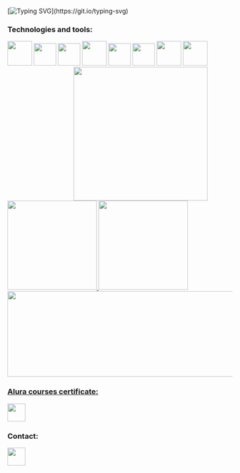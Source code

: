 [![Typing SVG](https://readme-typing-svg.herokuapp.com?font=Noto+Sans&weight=800&size=32&duration=5000&pause=800&color=0762df&width=800&lines=Welcome+to+my+GitHub+profile!;Bem-vindo+ao+meu+perfil+do+GitHub!;Willkommen+auf+meinem+GitHub-Profil!;Bienvenido+a+mi+perfil+de+GitHub!;%E7%A7%81%E3%81%AE+GitHub+%E3%83%97%E3%83%AD%E3%83%95%E3%82%A3%E3%83%BC%E3%83%AB%E3%81%B8%E3%82%88%E3%81%86%E3%81%93%E3%81%9D!)](https://git.io/typing-svg)

### Technologies and tools:
<div style="display: inline-block">
  <img height="55px" width="55px" src="https://cdn.jsdelivr.net/gh/devicons/devicon@latest/icons/python/python-original.svg" />
  <img height="50px" width="50px" src="https://cdn.jsdelivr.net/gh/devicons/devicon@latest/icons/html5/html5-original.svg" />
  <img height="50px" width="50px" src="https://cdn.jsdelivr.net/gh/devicons/devicon@latest/icons/css3/css3-original.svg" />
  <img height="55px" width="55px" src="https://cdn.jsdelivr.net/gh/devicons/devicon@latest/icons/bootstrap/bootstrap-original.svg" />
  <img height="50px" width="50px" src="https://cdn.jsdelivr.net/gh/devicons/devicon@latest/icons/javascript/javascript-original.svg" />
  <img height="50px" width="50px" src="https://cdn.jsdelivr.net/gh/devicons/devicon@latest/icons/mysql/mysql-original.svg" />
  <img height="55px" width="55px" src="https://cdn.jsdelivr.net/gh/devicons/devicon@latest/icons/flask/flask-original.svg" />
  <img height="55px" width="55px" src="https://cdn.jsdelivr.net/gh/devicons/devicon@latest/icons/jupyter/jupyter-original-wordmark.svg" />  
  <br>
  <img src="https://github.com/user-attachments/assets/187c8c88-cdcc-4226-b615-27b29cae1b41" alt="" align="right" height="300px">
</div>
<br>
<div>
<a href="https://github.com/arthurbenczdecamargo">
<img height="200px" src="https://github-readme-stats.vercel.app/api?username=arthurbenczdecamargo&show_icons=true&theme=transparent&custom_title=My%20GitHub%20Stats&hide_border=true&hide=prs,issues&hide_rank=true"/>
<img height="200px" src="https://github-readme-stats.vercel.app/api/top-langs/?username=arthurbenczdecamargo&layout=compact&langs_count=10&theme=transparent&hide_border=true"/>
</div>

<img src="https://github.com/user-attachments/assets/a9cf2394-aba5-49ba-b101-35933a0ccccf" viewBox="-16 -32 880 192" width="880" height="192" xmlns="http://www.w3.org/2000/svg" />

### Alura courses certificate:
<a href="https://github.com/user-attachments/files/17297927/Alura.courses.certificate.pdf" target="_blank"><img height="40px" width="40px" src="https://github.com/user-attachments/assets/b25e8f40-6878-4b98-8d0b-f8468616293d/" /></a>

### Contact:
<a href="https://www.linkedin.com/in/arthurbenczdecamargo/" target="_blank"><img height="40px" width="40px" src="https://cdn.jsdelivr.net/gh/devicons/devicon@latest/icons/linkedin/linkedin-original.svg" /></a>
